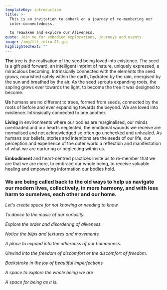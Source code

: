 ```yaml
---
templateKey: introduction
title: >-
  This is an invitation to embark on a journey of re-membering our
  inter-connectedness,

  to reawaken and explore our Aliveness.
quote: Join me for embodied explorations, journeys and events.
image: /img/tlt-intro-21.jpg
highlightedText: ""
---
```

**The** tree is the realisation of the seed being loved into existence. The seed is a gift paid forward, an intelligent imprint of nature, uniquely expressed, a miraculous becoming. Intrinsically connected with the elements the seed grows, nourished safely within the earth, hydrated by the rain, energised by the sun and breathed by the air. As the seed sprouts expanding roots, the sapling grows ever towards the light, to become the tree it was designed to become. 

**Us** humans are no different to trees, formed from seeds, connected by the roots of before and ever expanding towards the beyond. We are loved into existence. Intrinsically connected to one another. 

**Living** in environments where our bodies are marginalised, our minds overloaded and our hearts neglected, the emotional wounds we receive are normalised and not acknowledged so often go unchecked and unhealed. As humans our beliefs, stories and intentions are the seeds of our life, our perception and experience of the outer world a reflection and manifestation of what we are nurturing or neglecting within us. 

**Embodiment** and heart-centred practices invite us to re-member that we are that we are more, to embrace our whole being, to receive valuable healing and empowering information our bodies hold.

### We are being called back to the old ways to help us navigate our modern lives, collectively, in more harmony, and with less harm to ourselves, each other and our home.

*Let's create space for not knowing or needing to know.* 

*To dance to the music of our curiosity.* 

*Explore the order and disordering of aliveness.* 

*Notice the blips and textures and movements.* 

*A place to expand into the otherness of our humanness.* 

*Unwind into the freedom of discomfort or the discomfort of freedom.* 

*Backstroke in the joy of beautiful imperfections* 

*A space to explore the whole being we are* 

*A space for being as it is.*